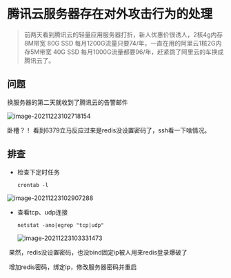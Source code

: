 # 腾讯云服务器存在对外攻击行为的处理



> 前两天看到腾讯云的轻量应用服务器打折，新人优惠价很诱人，2核4g内存8M带宽 80G SSD 每月1200G流量只要74/年，一直在用的阿里云1核2G内存5M带宽 40G SSD 每月1000G流量都要96/年，赶紧跳了阿里云的车换成腾讯云了。



## 问题

换服务器的第二天就收到了腾讯云的告警邮件

![image-20211223102718154](https://io.storyxc.com/image-20211223102718154.png)

卧槽？！ 看到6379立马反应过来是redis没设置密码了，ssh看一下啥情况。



## 排查

- 检查下定时任务

  `crontab -l`

![image-20211223102907288](https://io.storyxc.com/image-20211223102907288.png)

- 查看tcp、udp连接

  `netstat -ano|egrep "tcp|udp"`

  ![image-20211223103331473](https://io.storyxc.com/image-20211223103331473.png)

​		果然，redis没设置密码，也没bind固定ip被人用来redis登录爆破了



​		增加redis密码，绑定ip，修改服务器密码并重启